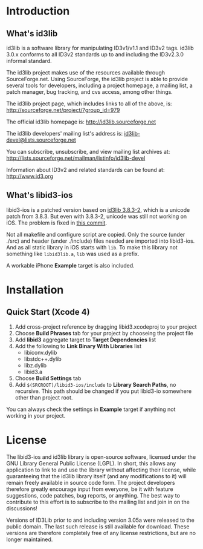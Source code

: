 # Introduction

## What's id3lib

id3lib is a software library for manipulating ID3v1/v1.1 and ID3v2 tags.
id3lib 3.0.x conforms to all ID3v2 standards up to and including the ID3v2.3.0
informal standard.  

The id3lib project makes use of the resources available through
SourceForge.net.  Using SourceForge, the id3lib project is able to provide
several tools for developers, including a project homepage, a mailing list, a
patch manager, bug tracking, and cvs access, among other things.

The id3lib project page, which includes links to all of the above, is:
  http://sourceforge.net/project/?group_id=979

The official id3lib homepage is:
  http://id3lib.sourceforge.net

The id3lib developers' mailing list's address is:
  id3lib-devel@lists.sourceforge.net

You can subscribe, unsubscribe, and view mailing list archives at:
  http://lists.sourceforge.net/mailman/listinfo/id3lib-devel

Information about ID3v2 and related standards can be found at: 
   http://www.id3.org

## What's libid3-ios

libid3-ios is a patched version based on [id3lib 3.8.3-2](http://sourceforge.jp/projects/sfnet_easytag/downloads/id3lib/3.8.3-2/id3lib-3.8.3-2.tar.gz/), which is a unicode patch from 3.8.3. But even with 3.8.3-2, unicode was still not working on iOS. The problem is fixed in [this commit](https://github.com/rjyo/libid3-ios/commit/2b994690cad14cdd9b5b80805e89a203680e7966).

Not all makefile and configure script are copied. Only the source (under ./src) and header (under ./include) files needed are imported into libid3-ios. And as all static library in iOS starts with `lib`. To make this library not something like `libid3lib.a`, `lib` was used as a prefix.

A workable iPhone __Example__ target is also included.

# Installation

## Quick Start (Xcode 4)

1. Add cross-project reference by dragging libid3.xcodeproj to your project
2. Choose __Build Phrases__ tab for your project by chooseing the project file
3. Add __libid3__ aggregate target to __Target Dependencies__ list
5. Add the following to __Link Binary With Libraries__ list
	* libiconv.dylib
	* libstdc++.dylib
	* libz.dylib
	* libid3.a
5. Choose __Build Settings__ tab
6. Add `$(SRCROOT)/libid3-ios/include` to __Library Search Paths__, no recursive. This path should be changed if you put libid3-io somewhere other than project root.

You can always check the settings in __Example__ target if anything not working in your project.

# License

The libid3-ios and id3lib library is open-source software, licensed under the GNU Library General Public License (LGPL). In short, this allows any application to link to and use the library without affecting their license, while guaranteeing that the id3lib library itself (and any modifications to it) will remain freely available in source code form. The project developers therefore greatly encourage input from everyone, be it with feature suggestions, code patches, bug reports, or anything. The best way to contribute to this effort is to subscribe to the mailing list and join in on the discussions! 

Versions of ID3Lib prior to and including version 3.05a were released to the public domain. The last such release is still available for download. These versions are therefore completely free of any license restrictions, but are no longer maintained.